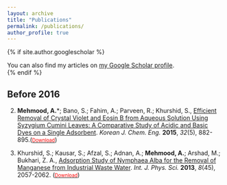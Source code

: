 ```yaml
---
layout: archive
title: "Publications"
permalink: /publications/
author_profile: true
---
```


{% if site.author.googlescholar %}
  <div class="wordwrap">You can also find my articles on <a href="{{site.author.googlescholar}}">my Google Scholar profile</a>.</div>
{% endif %}

Before 2016
------
2. **Mehmood, A.***; Bano, S.; Fahim, A.; Parveen, R.; Khurshid, S., [Efficient Removal of Crystal Violet and Eosin B from Aqueous Solution Using Syzygium Cumini Leaves: A Comparative Study of Acidic and Basic Dyes on a Single Adsorbent](https://doi.org/10.1007/s11814-014-0308-8). _Korean J. Chem. Eng._ **2015**, _32_(5), 882-895.([<span style="color:red; font-size:0.8em;">Download</span>](http://arshadmehmood118.github.io/files/paper2.pdf))

1. Khurshid, S.; Kausar, S.; Afzal, S.; Adnan, A.; **Mehmood, A.**; Arshad, M.; Bukhari, Z. A., [Adsorption Study of Nymphaea Alba for the Removal of Manganese from Industrial Waste Water](https://doi.org/10.5897/IJPS12.717). _Int. J. Phys. Sci._ **2013**, _8_(45), 2057-2062. ([<span style="color:red; font-size:0.8em;">Download</span>](http://arshadmehmood118.github.io/files/paper1.pdf))
